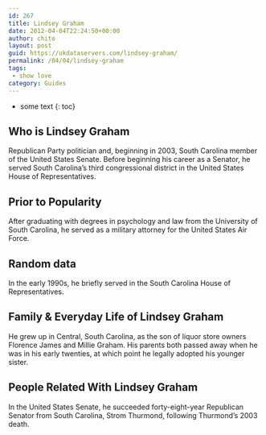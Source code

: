 ```yaml
---
id: 267
title: Lindsey Graham
date: 2012-04-04T22:24:50+00:00
author: chito
layout: post
guid: https://ukdataservers.com/lindsey-graham/
permalink: /04/04/lindsey-graham
tags:
 - show love
category: Guides
---
```


* some text
{: toc}


## Who is  Lindsey Graham
                  
                  
                  
Republican Party politician and, beginning in 2003, South Carolina member of the United States Senate. Before beginning his career as a Senator, he served South Carolina&#8217;s third congressional district in the United States House of Representatives.
                  
                
                
                
## Prior to Popularity 
                  
                  
                  
After graduating with degrees in psychology and law from the University of South Carolina, he served as a military attorney for the United States Air Force.
                  
                
                
                
## Random data 
                  
                  
                  
In the early 1990s, he briefly served in the South Carolina House of Representatives.
                  
                
                
                
## Family & Everyday Life of Lindsey Graham
                  
                  
                  
He grew up in Central, South Carolina, as the son of liquor store owners Florence James and Millie Graham. His parents both passed away when he was in his early twenties, at which point he legally adopted his younger sister.
                  
                
                
                
## People Related With  Lindsey Graham
                  
                  
                  
In the United States Senate, he succeeded forty-eight-year Republican Senator from South Carolina, Strom Thurmond, following Thurmond&#8217;s 2003 death.
                  
                
              
            
          
          
          
    
    
  
